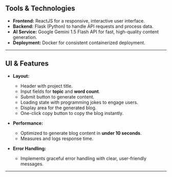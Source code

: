 ## Tools & Technologies

- **Frontend:** ReactJS for a responsive, interactive user interface.
- **Backend:** Flask (Python) to handle API requests and process data.
- **AI Service:** Google Gemini 1.5 Flash API for fast, high-quality content generation.
- **Deployment:** Docker for consistent containerized deployment.


---

## UI & Features

- **Layout:**
  - Header with project title.
  - Input fields for **topic** and **word count**.
  - Submit button to generate content.
  - Loading state with programming jokes to engage users.
  - Display area for the generated blog.
  - One-click copy button to copy the blog instantly.

- **Performance:**
  - Optimized to generate blog content in **under 10 seconds**.
  - Measures and logs response time.

- **Error Handling:**
  - Implements graceful error handling with clear, user-friendly messages.

---


